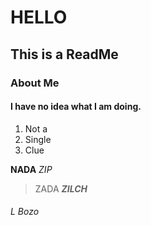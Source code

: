 # HELLO
## This is a ReadMe
### About Me

#### I have no idea what I am doing.
1. Not a
1. Single
1. Clue

__NADA__
_ZIP_
> ZADA
_**ZILCH**_
###### L Bozo
<!--
**C1trusOrange/C1trusOrange** is a ✨ _special_ ✨ repository because its `README.md` (this file) appears on your GitHub profile.

Here are some ideas to get you started:

- 🔭 I’m currently working on ...
- 🌱 I’m currently learning ...
- 👯 I’m looking to collaborate on ...
- 🤔 I’m looking for help with ...
- 💬 Ask me about ...
- 📫 How to reach me: ...
- 😄 Pronouns: ...
- ⚡ Fun fact: ...
-->
